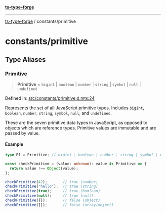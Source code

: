 [**ts-type-forge**](../README.md)

***

[ts-type-forge](../README.md) / constants/primitive

# constants/primitive

## Type Aliases

### Primitive

> **Primitive** = `bigint` \| `boolean` \| `number` \| `string` \| `symbol` \| `null` \| `undefined`

Defined in: [src/constants/primitive.d.mts:24](https://github.com/noshiro-pf/ts-type-forge/blob/main/src/constants/primitive.d.mts#L24)

Represents the set of all JavaScript primitive types.
Includes `bigint`, `boolean`, `number`, `string`, `symbol`, `null`, and `undefined`.

These are the seven primitive data types in JavaScript, as opposed to objects which are reference types.
Primitive values are immutable and are passed by value.

#### Example

```ts
type P1 = Primitive; // bigint | boolean | number | string | symbol | null | undefined

const checkPrimitive = (value: unknown): value is Primitive => {
  return value !== Object(value);
};

checkPrimitive(42);       // true (number)
checkPrimitive("hello");  // true (string)
checkPrimitive(true);     // true (boolean)
checkPrimitive(null);     // true (null)
checkPrimitive({});       // false (object)
checkPrimitive([]);       // false (array/object)
```
